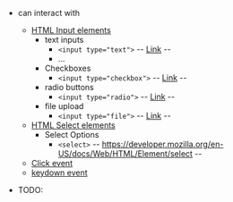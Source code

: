 * can interact with
  * [HTML Input elements](https://developer.mozilla.org/en-US/docs/Web/API/HTMLInputElement)
    * text inputs
      * `<input type="text">` -- [Link](https://developer.mozilla.org/en-US/docs/Web/HTML/Element/input/text) --
      * ...
    * Checkboxes
      * `<input type="checkbox">` -- [Link](https://developer.mozilla.org/en-US/docs/Web/HTML/Element/input/checkbox) --
    * radio buttons
      * `<input type="radio">` -- [Link](https://developer.mozilla.org/en-US/docs/Web/HTML/Element/input/radio) --
    * file upload
      * `<input type="file">` -- [Link](https://developer.mozilla.org/en-US/docs/Web/HTML/Element/input/file) --
  * [HTML Select elements](https://developer.mozilla.org/en-US/docs/Web/API/HTMLSelectElement)
    * Select Options
      * `<select>` -- https://developer.mozilla.org/en-US/docs/Web/HTML/Element/select --
  * [Click event](https://developer.mozilla.org/en-US/docs/Web/API/Element/click_event)
  * [keydown event](https://developer.mozilla.org/en-US/docs/Web/API/Element/keydown_event)

* TODO:
